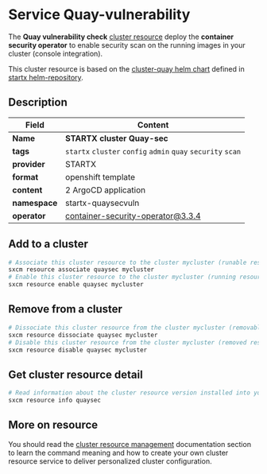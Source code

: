 # Service Quay-vulnerability

The **Quay vulnerability check** [cluster resource](../../4-cluster-resources) deploy the **container security operator** to enable security scan on the running images in your cluster (console integration).

This cluster resource is based on the [cluster-quay helm chart](https://helm-repository.readthedocs.io/en/latest/charts/cluster-quay) defined in [startx helm-repository](https://helm-repository.readthedocs.io).

## Description

| Field         | Content                                                      |
| ------------- | ------------------------------------------------------------ |
| **Name**      | **STARTX cluster Quay-sec**                                  |
| **tags**      | `startx` `cluster` `config` `admin` `quay` `security` `scan` |
| **provider**  | STARTX                                                       |
| **format**    | openshift template                                           |
| **content**   | 2 ArgoCD application                                         |
| **namespace** | startx-quaysecvuln                                           |
| **operator**  | container-security-operator@3.3.4                            |

## Add to a cluster

```bash
# Associate this cluster resource to the cluster mycluster (runable resource)
sxcm resource associate quaysec mycluster
# Enable this cluster resource to the cluster mycluster (running resource)
sxcm resource enable quaysec mycluster
```

## Remove from a cluster

```bash
# Dissociate this cluster resource from the cluster mycluster (removable resource)
sxcm resource dissociate quaysec mycluster
# Disable this cluster resource from the cluster mycluster (removed resource)
sxcm resource disable quaysec mycluster
```

## Get cluster resource detail

```bash
# Read information about the cluster resource version installed into your host (local)
sxcm resource info quaysec
```

## More on resource

You should read the [cluster resource management](../../4-cluster-resources) documentation section to learn the command
meaning and how to create your own cluster resource service to deliver personalized cluster configuration.
